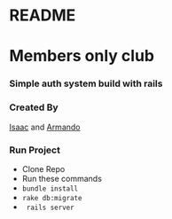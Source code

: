 # README

# Members only club 

### Simple auth system build with rails

### Created By 

[Isaac](https://github.com/ispirett)  and [Armando](https://github.com/SotoArmando)

### Run Project

* Clone Repo
* Run these commands 
*  ``` bundle install ```
* ``` rake db:migrate ```
* ``` rails server```

###

